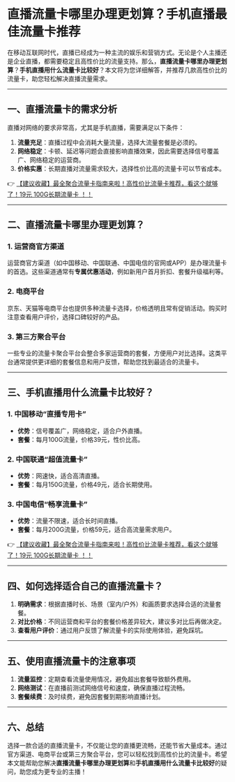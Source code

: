 # 直播流量卡哪里办理更划算？手机直播最佳流量卡推荐

在移动互联网时代，直播已经成为一种主流的娱乐和营销方式。无论是个人主播还是企业直播，都需要稳定且高性价比的流量支持。那么，**直播流量卡哪里办理更划算**？**手机直播用什么流量卡比较好**？本文将为您详细解答，并推荐几款高性价比的流量卡，助您轻松解决直播流量需求。

---

## 一、直播流量卡的需求分析

直播对网络的要求非常高，尤其是手机直播，需要满足以下条件：  
1. **流量充足**：直播过程中会消耗大量流量，选择大流量套餐是必须的。  
2. **网络稳定**：卡顿、延迟等问题会直接影响直播效果，因此需要选择信号覆盖广、网络稳定的运营商。  
3. **价格实惠**：长期直播对流量需求较大，选择性价比高的流量卡可以节省成本。  

👉 [【建议收藏】最全聚合流量卡指南来啦！高性价比流量卡推荐，看这个就够了！19元 100G长期流量卡 ！！](https://bit.ly/Liuliangka)

---

## 二、直播流量卡哪里办理更划算？

### 1. 运营商官方渠道  
运营商官方渠道（如中国移动、中国联通、中国电信的官网或APP）是办理流量卡的首选。这些渠道通常有**专属优惠活动**，例如新用户首月折扣、套餐升级福利等。  

### 2. 电商平台  
京东、天猫等电商平台也提供多种流量卡选择，价格透明且常有促销活动。购买时注意查看用户评价，选择口碑较好的产品。  

### 3. 第三方聚合平台  
一些专业的流量卡聚合平台会整合多家运营商的套餐，方便用户对比选择。这类平台通常提供更详细的套餐信息和用户反馈，帮助您找到最适合的流量卡。  

---

## 三、手机直播用什么流量卡比较好？

### 1. 中国移动“直播专用卡”  
- **优势**：信号覆盖广，网络稳定，适合户外直播。  
- **套餐**：每月100G流量，价格39元，性价比高。  

### 2. 中国联通“超值流量卡”  
- **优势**：网速快，适合高清直播。  
- **套餐**：每月150G流量，价格49元，适合长期使用。  

### 3. 中国电信“畅享流量卡”  
- **优势**：流量不限速，适合长时间直播。  
- **套餐**：每月200G流量，价格59元，适合高流量需求用户。  

👉 [【建议收藏】最全聚合流量卡指南来啦！高性价比流量卡推荐，看这个就够了！19元 100G长期流量卡 ！！](https://bit.ly/Liuliangka)

---

## 四、如何选择适合自己的直播流量卡？

1. **明确需求**：根据直播时长、场景（室内/户外）和画质要求选择合适的流量套餐。  
2. **对比价格**：不同运营商和平台的套餐价格差异较大，建议多对比后再做决定。  
3. **查看用户评价**：通过用户反馈了解流量卡的实际使用体验，避免踩坑。  

---

## 五、使用直播流量卡的注意事项

1. **流量监控**：定期查看流量使用情况，避免超出套餐导致额外费用。  
2. **网络测试**：在直播前测试网络信号和速度，确保直播过程流畅。  
3. **套餐续费**：及时续费，避免因套餐到期影响直播计划。  

---

## 六、总结

选择一款合适的直播流量卡，不仅能让您的直播更流畅，还能节省大量成本。通过官方渠道、电商平台或第三方聚合平台，您可以轻松找到高性价比的流量卡。希望本文能帮助您解决**直播流量卡哪里办理更划算**和**手机直播用什么流量卡比较好**的疑问，助您成为更专业的主播！